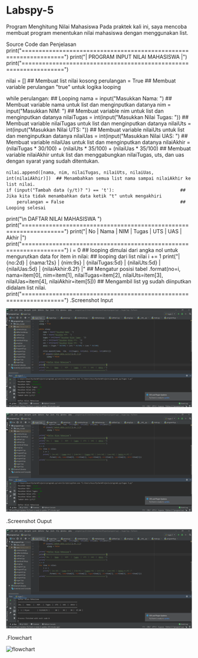 # Labspy-5
Program Menghitung Nilai Mahasiswa
Pada praktek kali ini, saya mencoba membuat program menentukan nilai mahasiswa dengan menggunakan list.

Source Code dan Penjelasan
print("==================================================================")
print("|                 PROGRAM INPUT NILAI MAHASISWA                  |")
print("==================================================================")

nilai = []                                                            ## Membuat list nilai kosong
perulangan = True                                                     ## Membuat variable perulangan "true" untuk logika looping

while perulangan:                                                     ## Looping
    nama = input("Masukkan Nama: ")                                   ## Membuat variable nama untuk list dan menginputkan datanya
    nim = input("Masukkan NIM: ")                                     ## Membuat variable nim untuk list dan menginputkan datanya
    nilaiTugas = int(input("Masukkan Nilai Tugas: "))                 ## Membuat variable nilaiTugas untuk list dan menginputkan datanya
    nilaiUts = int(input("Masukkan Nilai UTS: "))                     ## Membuat variable nilaiUts untuk list dan menginputkan datanya
    nilaiUas = int(input("Masukkan Nilai UAS: ")                      ## Membuat variable nilaiUas untuk list dan menginputkan datanya
    nilaiAkhir = (nilaiTugas * 30/100) + (nilaiUts * 35/100) + (nilaiUas * 35/100) ## Membuat variable nilaiAkhir untuk list dan menggabungkan nilaiTugas, uts, dan uas dengan syarat yang sudah ditentukan.

    nilai.append([nama, nim, nilaiTugas, nilaiUts, nilaiUas, int(nilaiAkhir)])  ## Menambahkan semua list nama sampai nilaiAkhir ke list nilai.
    if (input("Tambah data (y/t)? ") == 't'):                         ## Jika kita tidak menambahkan data ketik "t" untuk mengakhiri
        perulangan = False                                            ## Looping selesai

print("\n                      DAFTAR NILAI MAHASISWA                    ")
print("==================================================================")
print("| No |     Nama     |    NIM    | Tugas |  UTS  |  UAS  |  Akhir |")
print("==================================================================")
i = 0                                                                         ## looping dimulai dari angka nol untuk mengurutkan data
for item in nilai:                                                            ## looping dari list nilai
    i += 1
    print("| {no:2d} | {nama:12s} | {nim:9s} | {nilaiTugas:5d} | {nilaiUts:5d} | {nilaiUas:5d} | {nilaiAkhir:6.2f} |"           ## Mengatur posisi tabel
          .format(no=i, nama=item[0], nim=item[1], nilaiTugas=item[2], nilaiUts=item[3], nilaiUas=item[4], nilaiAkhir=item[5])) ## Mengambil list yg sudah diinputkan didalam list nilai.
print("==================================================================")
.Screenshot Input


![input](https://github.com/ikmalriyan21/Labspy-5/blob/master/Gambar/praktikum5.png)




![input](https://github.com/ikmalriyan21/Labspy-5/blob/master/Gambar/praktikum5%20(1).png)


.Screenshot Ouput


![output](https://github.com/ikmalriyan21/Labspy-5/blob/master/Gambar/praktikum5%20(2).png)



.Flowchart


![flowchart](https://github.com/mastio1836/Labspy5/blob/master/Gambar/flowchart.PNG)


